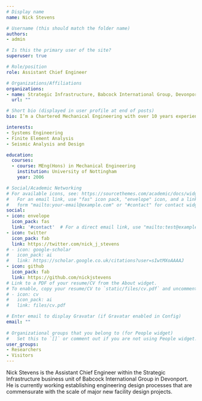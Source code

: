 ```yaml
---
# Display name
name: Nick Stevens

# Username (this should match the folder name)
authors:
- admin

# Is this the primary user of the site?
superuser: true

# Role/position
role: Assistant Chief Engineer

# Organizations/Affiliations
organizations:
- name: Strategic Infrastructure, Babcock International Group, Devonport
  url: ""

# Short bio (displayed in user profile at end of posts)
bio: I’m a Chartered Mechanical Engineering with over 10 years experience in consultancy and engineering design.

interests:
- Systems Engineering
- Finite Element Analysis
- Seismic Analysis and Design

education:
  courses:
  - course: MEng(Hons) in Mechanical Engineering
    institution: University of Nottingham
    year: 2006

# Social/Academic Networking
# For available icons, see: https://sourcethemes.com/academic/docs/widgets/#icons
#   For an email link, use "fas" icon pack, "envelope" icon, and a link in the
#   form "mailto:your-email@example.com" or "#contact" for contact widget.
social:
- icon: envelope
  icon_pack: fas
  link: '#contact'  # For a direct email link, use "mailto:test@example.org".
- icon: twitter
  icon_pack: fab
  link: https://twitter.com/nick_j_stevens
# - icon: google-scholar
#   icon_pack: ai
#   link: https://scholar.google.co.uk/citations?user=sIwtMXoAAAAJ
- icon: github
  icon_pack: fab
  link: https://github.com/nickjstevens
# Link to a PDF of your resume/CV from the About widget.
# To enable, copy your resume/CV to `static/files/cv.pdf` and uncomment the lines below.  
# - icon: cv
#   icon_pack: ai
#   link: files/cv.pdf

# Enter email to display Gravatar (if Gravatar enabled in Config)
email: ""
  
# Organizational groups that you belong to (for People widget)
#   Set this to `[]` or comment out if you are not using People widget.  
user_groups:
- Researchers
- Visitors
---
```


Nick Stevens is the Assistant Chief Engineer within the Strategic Infrastructure business unit of Babcock International Group in Devonport. He is currently working establishing engineering design processes that are commensurate with the scale of major new facility design projects. 
